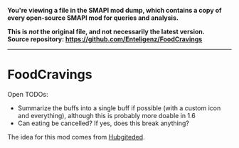 **You're viewing a file in the SMAPI mod dump, which contains a copy of every open-source SMAPI mod
for queries and analysis.**

**This is _not_ the original file, and not necessarily the latest version.**  
**Source repository: https://github.com/Enteligenz/FoodCravings**

----

# FoodCravings

Open TODOs:
* Summarize the buffs into a single buff if possible (with a custom icon and everything), although this is probably more doable in 1.6
* Can eating be cancelled? If yes, does this break anything?

The idea for this mod comes from [Hubgiteded](https://github.com/StardewModders/mod-ideas/issues/1063).
